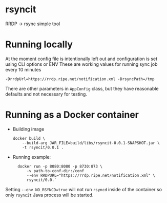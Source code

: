 # rsyncit

RRDP -> rsync simple tool

# Running locally

At the moment config file is intentionally left out and configuration is set using CLI options or ENV
These are working values for running sync job every 10 minutes
```-
-DrrdpUrl=https://rrdp.ripe.net/notification.xml -DrsyncPath=/tmp 
```
There are other parameters in `AppConfig` class, but they have reasonable defaults and not necessary for testing.
    
# Running as a Docker container

* Building image
    
    ```
    docker build \ 
        --build-arg JAR_FILE=build/libs/rsyncit-0.0.1-SNAPSHOT.jar \ 
        -t rsyncit/0.0.1 .
    ```
    
* Running example:
    
  ```
    docker run -p 8080:8080 -p 8730:873 \
        -v path-to-conf-dir:/conf
        --env RRDPURL="https://rrdp.ripe.net/notification.xml" \
        rsyncit/0.0.`
    ```
 Setting `--env NO_RSYNCD=true` will not run `rsyncd` inside of the container so only `rsyncit` Java process will be started. 